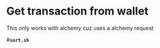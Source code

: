 # Get transaction from wallet

This only works with alchemy cuz uses a alchemy request

#**`sort.sh`**
